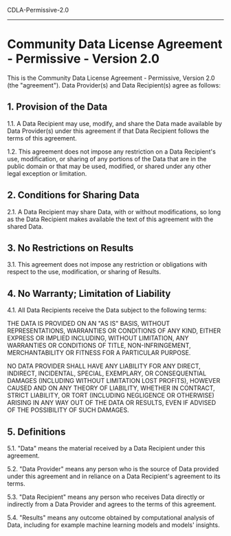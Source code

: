 CDLA-Permissive-2.0

------------------------------------------------------------------

# Community Data License Agreement - Permissive - Version 2.0

This is the Community Data License Agreement - Permissive, Version 2.0 (the "agreement"). Data Provider(s) and Data Recipient(s) agree as follows:

## 1. Provision of the Data

1.1. A Data Recipient may use, modify, and share the Data made available by Data Provider(s) under this agreement if that Data Recipient follows the terms of this agreement.

1.2. This agreement does not impose any restriction on a Data Recipient's use, modification, or sharing of any portions of the Data that are in the public domain or that may be used, modified, or shared under any other legal exception or limitation.

## 2. Conditions for Sharing Data

2.1. A Data Recipient may share Data, with or without modifications, so long as the Data Recipient makes available the text of this agreement with the shared Data.

## 3. No Restrictions on Results

3.1. This agreement does not impose any restriction or obligations with respect to the use, modification, or sharing of Results.

## 4. No Warranty; Limitation of Liability

4.1. All Data Recipients receive the Data subject to the following terms:

THE DATA IS PROVIDED ON AN "AS IS" BASIS, WITHOUT REPRESENTATIONS, WARRANTIES OR CONDITIONS OF ANY KIND, EITHER EXPRESS OR IMPLIED INCLUDING, WITHOUT LIMITATION, ANY WARRANTIES OR CONDITIONS OF TITLE, NON-INFRINGEMENT, MERCHANTABILITY OR FITNESS FOR A PARTICULAR PURPOSE.

NO DATA PROVIDER SHALL HAVE ANY LIABILITY FOR ANY DIRECT, INDIRECT, INCIDENTAL, SPECIAL, EXEMPLARY, OR CONSEQUENTIAL DAMAGES (INCLUDING WITHOUT LIMITATION LOST PROFITS), HOWEVER CAUSED AND ON ANY THEORY OF LIABILITY, WHETHER IN CONTRACT, STRICT LIABILITY, OR TORT (INCLUDING NEGLIGENCE OR OTHERWISE) ARISING IN ANY WAY OUT OF THE DATA OR RESULTS, EVEN IF ADVISED OF THE POSSIBILITY OF SUCH DAMAGES.

## 5. Definitions

5.1. "Data" means the material received by a Data Recipient under this agreement.

5.2. "Data Provider" means any person who is the source of Data provided under this agreement and in reliance on a Data Recipient's agreement to its terms.

5.3. "Data Recipient" means any person who receives Data directly or indirectly from a Data Provider and agrees to the terms of this agreement.

5.4. "Results" means any outcome obtained by computational analysis of Data, including for example machine learning models and models' insights.
